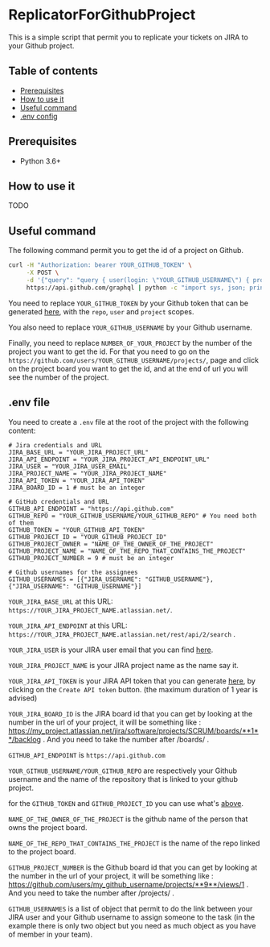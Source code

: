 # ReplicatorForGithubProject

This is a simple script that permit you to replicate your tickets on JIRA to your Github project.

## Table of contents
- [Prerequisites](#prerequisites)
- [How to use it](#how-to-use-it)
- [Useful command](#useful-command)
- [.env config](#env-file)

## Prerequisites

- Python 3.6+

## How to use it

TODO

## Useful command

The following command permit you to get the id of a project on Github.

```bash
curl -H "Authorization: bearer YOUR_GITHUB_TOKEN" \
     -X POST \
     -d '{"query": "query { user(login: \"YOUR_GITHUB_USERNAME\") { projectV2(number: NUMBER_OF_YOUR_PROJECT) { id } } }"}' \
     https://api.github.com/graphql | python -c "import sys, json; print(json.load(sys.stdin)['data']['user']['projectV2']['id'])"
```

You need to replace `YOUR_GITHUB_TOKEN` by your Github token that can be generated [here](https://github.com/settings/tokens), with the `repo`, `user` and `project` scopes.

You also need to replace `YOUR_GITHUB_USERNAME` by your Github username.

Finally, you need to replace `NUMBER_OF_YOUR_PROJECT` by the number of the project you want to get the id. For that you need to go on the `https://github.com/users/YOUR_GITHUB_USERNAME/projects/`, page and click on the project board you want to get the id, and at the end of url you will see the number of the project.


## .env file

You need to create a `.env` file at the root of the project with the following content:

```env
# Jira credentials and URL
JIRA_BASE_URL = "YOUR_JIRA_PROJECT_URL"
JIRA_API_ENDPOINT = "YOUR_JIRA_PROJECT_API_ENDPOINT_URL"
JIRA_USER = "YOUR_JIRA_USER_EMAIL"
JIRA_PROJECT_NAME = "YOUR_JIRA_PROJECT_NAME"
JIRA_API_TOKEN = "YOUR_JIRA_API_TOKEN"
JIRA_BOARD_ID = 1 # must be an integer

# GitHub credentials and URL
GITHUB_API_ENDPOINT = "https://api.github.com"
GITHUB_REPO = "YOUR_GITHUB_USERNAME/YOUR_GITHUB_REPO" # You need both of them
GITHUB_TOKEN = "YOUR_GITHUB_API_TOKEN"
GITHUB_PROJECT_ID = "YOUR_GITHUB_PROJECT_ID"
GITHUB_PROJECT_OWNER = "NAME_OF_THE_OWNER_OF_THE_PROJECT"
GITHUB_PROJECT_NAME = "NAME_OF_THE_REPO_THAT_CONTAINS_THE_PROJECT"
GITHUB_PROJECT_NUMBER = 9 # must be an integer

# Github usernames for the assignees
GITHUB_USERNAMES = [{"JIRA_USERNAME": "GITHUB_USERNAME"}, {"JIRA_USERNAME": "GITHUB_USERNAME"}]
```

`YOUR_JIRA_BASE_URL` at this URL: `https://YOUR_JIRA_PROJECT_NAME.atlassian.net/`.

`YOUR_JIRA_API_ENDPOINT` at this URL: `https://YOUR_JIRA_PROJECT_NAME.atlassian.net/rest/api/2/search` .

`YOUR_JIRA_USER` is your JIRA user email that you can find [here](https://id.atlassian.com/manage-profile/profile-and-visibility).

`YOUR_JIRA_PROJECT_NAME` is your JIRA project name as the name say it.

`YOUR_JIRA_API_TOKEN` is your JIRA API token that you can generate [here](https://id.atlassian.com/manage-profile/security/api-tokens), by clicking on the `Create API token` button. (the maximum duration of 1 year is advised)

`YOUR_JIRA_BOARD_ID` is the JIRA board id that you can get by looking at the number in the url of your project, it will be something like : https://my_project.atlassian.net/jira/software/projects/SCRUM/boards/**1**/backlog . And you need to take the number after /boards/ .

`GITHUB_API_ENDPOINT` is `https://api.github.com`

`YOUR_GITHUB_USERNAME/YOUR_GITHUB_REPO` are respectively your Github username and the name of the repository that is linked to your github project.

for the `GITHUB_TOKEN` and `GITHUB_PROJECT_ID` you can use what's [above](#useful-command).

`NAME_OF_THE_OWNER_OF_THE_PROJECT` is the github name of the person that owns the project board.

`NAME_OF_THE_REPO_THAT_CONTAINS_THE_PROJECT` is the name of the repo linked to the project board.

`GITHUB_PROJECT_NUMBER` is the Github board id that you can get by looking at the number in the url of your project, it will be something like : https://github.com/users/my_github_username/projects/**9**/views/1 . And you need to take the number after /projects/ .

`GITHUB_USERNAMES` is a list of object that permit to do the link between your JIRA user and your Github username to assign someone to the task (in the example there is only two object but you need as much object as you have of member in your team).